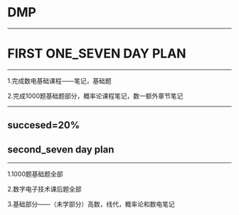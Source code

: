 # DMP
---
# FIRST ONE_SEVEN DAY PLAN
---
1.完成数电基础课程——笔记，基础题

2.完成1000题基础题部分，概率论课程笔记，数一额外章节笔记

---
succesed=20%
---
## second_seven day plan
---
1.1000题基础题全部

2.数字电子技术课后题全部

3.基础部分——（未学部分）高数，线代，概率论和数电笔记

